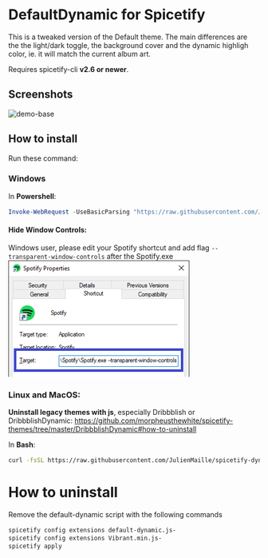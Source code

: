 # DefaultDynamic for Spicetify
This is a tweaked version of the Default theme.
The main differences are the the light/dark toggle, the background cover and the dynamic highligh color, ie. it will match the current album art.

Requires spicetify-cli **v2.6 or newer**.

## Screenshots
![demo-base](./Dark.gif)

## How to install
Run these command:

### Windows
In **Powershell**:
```powershell
Invoke-WebRequest -UseBasicParsing "https://raw.githubusercontent.com/JulienMaille/spicetify-dynamic-theme/master/install.ps1" | Invoke-Expression
```
#### Hide Window Controls:
Windows user, please edit your Spotify shortcut and add flag `--transparent-window-controls` after the Spotify.exe
![hide-controls](./windows-shortcut-instruction.png)

### Linux and MacOS:
**Uninstall legacy themes with js**, especially Dribbblish or DribbblishDynamic: https://github.com/morpheusthewhite/spicetify-themes/tree/master/DribbblishDynamic#how-to-uninstall

In **Bash**:
```bash
curl -fsSL https://raw.githubusercontent.com/JulienMaille/spicetify-dynamic-theme/master/install.sh | sh
```

# How to uninstall 
Remove the default-dynamic script with the following commands 

```
spicetify config extensions default-dynamic.js-
spicetify config extensions Vibrant.min.js-
spicetify apply
```
